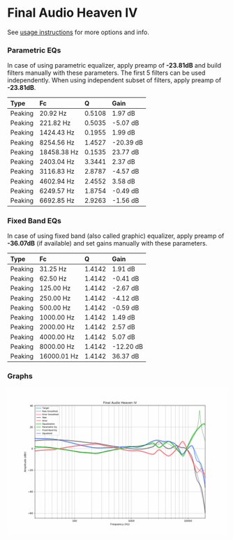 # Final Audio Heaven IV
See [usage instructions](https://github.com/jaakkopasanen/AutoEq#usage) for more options and info.

### Parametric EQs
In case of using parametric equalizer, apply preamp of **-23.81dB** and build filters manually
with these parameters. The first 5 filters can be used independently.
When using independent subset of filters, apply preamp of **-23.81dB**.

| Type    | Fc          |      Q | Gain      |
|:--------|:------------|:-------|:----------|
| Peaking | 20.92 Hz    | 0.5108 | 1.97 dB   |
| Peaking | 221.82 Hz   | 0.5035 | -5.07 dB  |
| Peaking | 1424.43 Hz  | 0.1955 | 1.99 dB   |
| Peaking | 8254.56 Hz  | 1.4527 | -20.39 dB |
| Peaking | 18458.38 Hz | 0.1535 | 23.77 dB  |
| Peaking | 2403.04 Hz  | 3.3441 | 2.37 dB   |
| Peaking | 3116.83 Hz  | 2.8787 | -4.57 dB  |
| Peaking | 4602.94 Hz  | 2.4552 | 3.58 dB   |
| Peaking | 6249.57 Hz  | 1.8754 | -0.49 dB  |
| Peaking | 6692.85 Hz  | 2.9263 | -1.56 dB  |

### Fixed Band EQs
In case of using fixed band (also called graphic) equalizer, apply preamp of **-36.07dB**
(if available) and set gains manually with these parameters.

| Type    | Fc          |      Q | Gain      |
|:--------|:------------|:-------|:----------|
| Peaking | 31.25 Hz    | 1.4142 | 1.91 dB   |
| Peaking | 62.50 Hz    | 1.4142 | -0.41 dB  |
| Peaking | 125.00 Hz   | 1.4142 | -2.67 dB  |
| Peaking | 250.00 Hz   | 1.4142 | -4.12 dB  |
| Peaking | 500.00 Hz   | 1.4142 | -0.59 dB  |
| Peaking | 1000.00 Hz  | 1.4142 | 1.49 dB   |
| Peaking | 2000.00 Hz  | 1.4142 | 2.57 dB   |
| Peaking | 4000.00 Hz  | 1.4142 | 5.07 dB   |
| Peaking | 8000.00 Hz  | 1.4142 | -12.20 dB |
| Peaking | 16000.01 Hz | 1.4142 | 36.37 dB  |

### Graphs
![](./Final%20Audio%20Heaven%20IV.png)